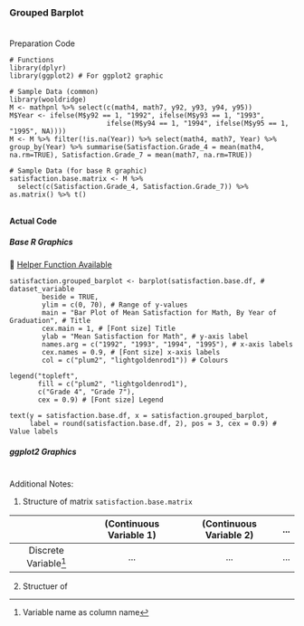 ### Grouped Barplot</br></br>
Preparation Code
```
# Functions
library(dplyr)
library(ggplot2) # For ggplot2 graphic

# Sample Data (common)
library(wooldridge)
M <- mathpnl %>% select(c(math4, math7, y92, y93, y94, y95))
M$Year <- ifelse(M$y92 == 1, "1992", ifelse(M$y93 == 1, "1993",
                        ifelse(M$y94 == 1, "1994", ifelse(M$y95 == 1, "1995", NA))))
M <- M %>% filter(!is.na(Year)) %>% select(math4, math7, Year) %>% group_by(Year) %>% summarise(Satisfaction.Grade_4 = mean(math4, na.rm=TRUE), Satisfaction.Grade_7 = mean(math7, na.rm=TRUE))

# Sample Data (for base R graphic)
satisfaction.base.matrix <- M %>%
  select(c(Satisfaction.Grade_4, Satisfaction.Grade_7)) %>% as.matrix() %>% t()
```
</br>**Actual Code**
##### Base R Graphics
:white_heart: [Helper Function Available](../../[SC]-Descriptive-Analytics/[SC]-Data-Visualisation/[HF]-Grouped-Barplot-&-Frequency-Table.md)
```
satisfaction.grouped_barplot <- barplot(satisfaction.base.df, # dataset_variable
        beside = TRUE,
        ylim = c(0, 70), # Range of y-values
        main = "Bar Plot of Mean Satisfaction for Math, By Year of Graduation", # Title
        cex.main = 1, # [Font size] Title
        ylab = "Mean Satisfaction for Math", # y-axis label
        names.arg = c("1992", "1993", "1994", "1995"), # x-axis labels
        cex.names = 0.9, # [Font size] x-axis labels
        col = c("plum2", "lightgoldenrod1")) # Colours

legend("topleft",
       fill = c("plum2", "lightgoldenrod1"),
       c("Grade 4", "Grade 7"),
       cex = 0.9) # [Font size] Legend

text(y = satisfaction.base.df, x = satisfaction.grouped_barplot,
     label = round(satisfaction.base.df, 2), pos = 3, cex = 0.9) # Value labels
```
##### ggplot2 Graphics

</br>Additional Notes:
1. Structure of matrix `satisfaction.base.matrix`

| | (Continuous Variable 1) | (Continuous Variable 2) | ... | 
| :---: | :---: | :---: | :---: |
| Discrete Variable[^1]  | ... | ... | ... |

2. Structuer of 
[^1]: Variable name as column name
